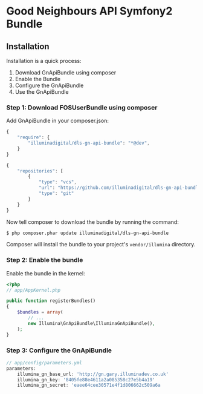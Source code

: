 Good Neighbours API Symfony2 Bundle
========================

## Installation

Installation is a quick process:

1. Download GnApiBundle using composer
2. Enable the Bundle
3. Configure the GnApiBundle
4. Use the GnApiBundle

### Step 1: Download FOSUserBundle using composer

Add GnApiBundle in your composer.json:

```js
{
    "require": {
        "illuminadigital/dls-gn-api-bundle": "*@dev",
    }
}
```

```js
{
    "repositories": [
        {
            "type": "vcs",
            "url": "https://github.com/illuminadigital/dls-gn-api-bundle.git",
            "type": "git"
        }
    }
}
```

Now tell composer to download the bundle by running the command:

``` bash
$ php composer.phar update illuminadigital/dls-gn-api-bundle
```

Composer will install the bundle to your project's `vendor/illumina` directory.

### Step 2: Enable the bundle

Enable the bundle in the kernel:

``` php
<?php
// app/AppKernel.php

public function registerBundles()
{
    $bundles = array(
        // ...
        new Illumina\GnApiBundle\IlluminaGnApiBundle(),
    );
}
```

### Step 3: Configure the GnApiBundle

``` js
// app/config/parameters.yml
parameters:
    illumina_gn_base_url: 'http://gn.gary.illuminadev.co.uk'
    illumina_gn_key: '8405fe88e4611a2a085358c27e5b4a19'
    illumina_gn_secret: 'eaee64cee30571e4f1d806662c509a6a
```